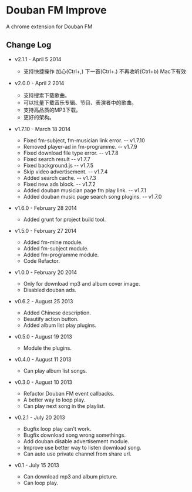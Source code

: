# Douban FM Improve

A chrome extension for Douban FM

## Change Log

- v2.1.1 - April 5 2014
    - 支持快捷操作 加心(Ctrl+,) 下一首(Ctrl+.) 不再收听(Ctrl+b) Mac下有效

- v2.0.0 - April 2 2014
    - 支持搜索下载歌曲。
    - 可以批量下载音乐专辑、节目、表演者中的歌曲。
    - 支持高品质的MP3下载。
    - 更好的架构。

- v1.7.10 - March 18 2014
   - Fixed fm-subject, fm-musician link error. -- v1.7.10
   - Removed player-ad in fm-programme. -- v1.7.9
   - Fixed download file type error. -- v1.7.8
   - Fixed search result -- v1.7.7
   - Fixed background.js -- v1.7.5
   - Skip video advertisement. -- v1.7.4
   - Added search cache. -- v1.7.3
   - Fixed new ads block. -- v1.7.2
   - Added douban musician page fm play link. -- v1.7.1
   - Added douban music page search song plugins. -- v1.7.0

- v1.6.0 - February 28 2014
   - Added grunt for project build tool.

- v1.5.0 - February 27 2014
   - Added fm-mine module.
   - Added fm-subject module.
   - Added fm-programme module.
   - Code Refactor.

- v1.0.0 - February 20 2014
   - Only for download mp3 and album cover image.
   - Disabled douban ads.

- v0.6.2 - August 25 2013
    - Added Chinese description.
    - Beautify action button.
    - Added album list play plugins.

- v0.5.0 - August 19 2013
    - Module the plugins.

- v0.4.0 - August 11 2013
    - Can play album list songs.

- v0.3.0 - August 10 2013
    - Refactor Douban FM event callbacks.
    - A better way to loop play.
    - Can play next song in the playlist.

- v0.2.1 - July 20 2013
    - Bugfix loop play can't work.
    - Bugfix download song wrong somethings.
    - Add douban disable advertisement module.
    - Improve use better way to listen download song.
    - Can auto use private channel from share url.

- v0.1 - July 15 2013
    - Can download mp3 and album picture.
    - Can loop play.
